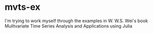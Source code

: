 # mvts-ex
I'm trying to work myself through the examples in W. W.S. Wei's book Mulitvariate Time Series Analysis and Applications using Julia
